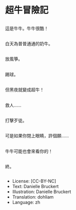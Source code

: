 # 超牛冒險記

##
這是牛牛。牛牛很酷！

##
白天為普普通通的奶牛。

##
放風箏。

##
踢球。

##
但黑夜就變成超牛！

##
救人……

##
打擊歹徒。

##
可是如果你閉上眼睛，許個願……

##
牛牛可能也會來看你的！

##
終。

##
* License: [CC-BY-NC]
* Text: Danielle Bruckert
* Illustration: Danielle Bruckert
* Translation: dohliam
* Language: zh
